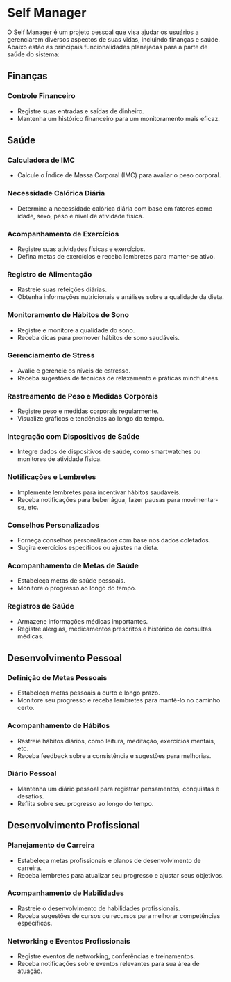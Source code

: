 # Self Manager

O Self Manager é um projeto pessoal que visa ajudar os usuários a gerenciarem diversos aspectos de suas vidas, incluindo finanças e saúde. Abaixo estão as principais funcionalidades planejadas para a parte de saúde do sistema:

## Finanças

### Controle Financeiro

- Registre suas entradas e saídas de dinheiro.
- Mantenha um histórico financeiro para um monitoramento mais eficaz.

## Saúde

### Calculadora de IMC

- Calcule o Índice de Massa Corporal (IMC) para avaliar o peso corporal.

### Necessidade Calórica Diária

- Determine a necessidade calórica diária com base em fatores como idade, sexo, peso e nível de atividade física.

### Acompanhamento de Exercícios

- Registre suas atividades físicas e exercícios.
- Defina metas de exercícios e receba lembretes para manter-se ativo.

### Registro de Alimentação

- Rastreie suas refeições diárias.
- Obtenha informações nutricionais e análises sobre a qualidade da dieta.

### Monitoramento de Hábitos de Sono

- Registre e monitore a qualidade do sono.
- Receba dicas para promover hábitos de sono saudáveis.

### Gerenciamento de Stress

- Avalie e gerencie os níveis de estresse.
- Receba sugestões de técnicas de relaxamento e práticas mindfulness.

### Rastreamento de Peso e Medidas Corporais

- Registre peso e medidas corporais regularmente.
- Visualize gráficos e tendências ao longo do tempo.

### Integração com Dispositivos de Saúde

- Integre dados de dispositivos de saúde, como smartwatches ou monitores de atividade física.

### Notificações e Lembretes

- Implemente lembretes para incentivar hábitos saudáveis.
- Receba notificações para beber água, fazer pausas para movimentar-se, etc.

### Conselhos Personalizados

- Forneça conselhos personalizados com base nos dados coletados.
- Sugira exercícios específicos ou ajustes na dieta.

### Acompanhamento de Metas de Saúde

- Estabeleça metas de saúde pessoais.
- Monitore o progresso ao longo do tempo.

### Registros de Saúde

- Armazene informações médicas importantes.
- Registre alergias, medicamentos prescritos e histórico de consultas médicas.

## Desenvolvimento Pessoal

### Definição de Metas Pessoais

- Estabeleça metas pessoais a curto e longo prazo.
- Monitore seu progresso e receba lembretes para mantê-lo no caminho certo.

### Acompanhamento de Hábitos

- Rastreie hábitos diários, como leitura, meditação, exercícios mentais, etc.
- Receba feedback sobre a consistência e sugestões para melhorias.

### Diário Pessoal

- Mantenha um diário pessoal para registrar pensamentos, conquistas e desafios.
- Reflita sobre seu progresso ao longo do tempo.

## Desenvolvimento Profissional

### Planejamento de Carreira

- Estabeleça metas profissionais e planos de desenvolvimento de carreira.
- Receba lembretes para atualizar seu progresso e ajustar seus objetivos.

### Acompanhamento de Habilidades

- Rastreie o desenvolvimento de habilidades profissionais.
- Receba sugestões de cursos ou recursos para melhorar competências específicas.

### Networking e Eventos Profissionais

- Registre eventos de networking, conferências e treinamentos.
- Receba notificações sobre eventos relevantes para sua área de atuação.